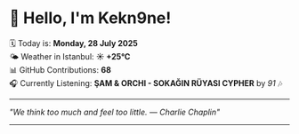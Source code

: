 # 👋 Hello, I'm Kekn9ne!

🗓️ Today is: **Monday, 28 July 2025**  
🌤️ Weather in Istanbul: **☀️   +25°C**  
📊 GitHub Contributions: **68**  
🎧 Currently Listening: **ŞAM & ORCHI - SOKAĞIN RÜYASI CYPHER** by *91* 🎶

---

_"We think too much and feel too little. — *Charlie Chaplin*"_

---
